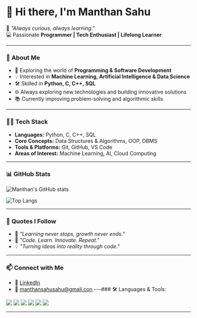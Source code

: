 # 👋 **Hi there, I'm Manthan Sahu**

🌱 *"Always curious, always learning."*  
💻 Passionate **Programmer | Tech Enthusiast | Lifelong Learner**  

---

### 🚀 **About Me**
- 🔭 Exploring the world of **Programming & Software Development**  
- 💡 Interested in **Machine Learning, Artificial Intelligence & Data Science**  
- 🛠 Skilled in **Python, C, C++, SQL**  
- 🌐 Always exploring new technologies and building innovative solutions  
- 📚 Currently improving problem-solving and algorithmic skills  

---

### 🧑‍💻 **Tech Stack**
- **Languages:** Python, C, C++, SQL  
- **Core Concepts:** Data Structures & Algorithms, OOP, DBMS  
- **Tools & Platforms:** Git, GitHub, VS Code  
- **Areas of Interest:** Machine Learning, AI, Cloud Computing  

---

### 📊 **GitHub Stats**
![Manthan's GitHub stats](https://github-readme-stats.vercel.app/api?username=manthan20&show_icons=true&theme=tokyonight)  

![Top Langs](https://github-readme-stats.vercel.app/api/top-langs/?username=manthan20&layout=compact&theme=tokyonight)

---

### 🌟 **Quotes I Follow**
- 🌱 *"Learning never stops, growth never ends."*  
- 🚀 *"Code. Learn. Innovate. Repeat."*  
- 💡 *"Turning ideas into reality through code."*  

---

### 📫 **Connect with Me**
- 💼 [LinkedIn](https://linkedin.com)  
- 📧 manthansahusahu@gmail.con
---### 🛠️ Languages & Tools:
<p>
  <img src="https://img.shields.io/badge/Python-3776AB?style=for-the-badge&logo=python&logoColor=white"/>
  <img src="https://img.shields.io/badge/C-00599C?style=for-the-badge&logo=c&logoColor=white"/>
  <img src="https://img.shields.io/badge/C++-00599C?style=for-the-badge&logo=cplusplus&logoColor=white"/>
  <img src="https://img.shields.io/badge/SQL-4479A1?style=for-the-badge&logo=mysql&logoColor=white"/>
  <img src="https://img.shields.io/badge/Machine%20Learning-FF6F00?style=for-the-badge&logo=tensorflow&logoColor=white"/>
  <img src="https://img.shields.io/badge/Artificial%20Intelligence-8A2BE2?style=for-the-badge"/>
</p>

---
